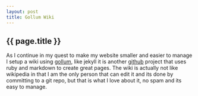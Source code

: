 ```yaml
---
layout: post
title: Gollum Wiki
---
```


{{ page.title }}
----------------

As I continue in my quest to make my website smaller and easier to manage I setup a wiki using [gollum][1], like jekyll it is another [github][2] project that uses ruby and markdown to create great pages. The wiki is actually not like wikipedia in that I am the only person that can edit it and its done by committing to a git repo, but that is what I love about it, no spam and its easy to manage. 

[1]: https://github.com/github/gollum
[2]: https://www.github.com
  
